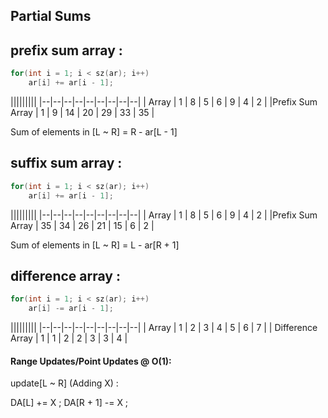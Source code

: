 ## Partial Sums
## prefix sum array : 
```cpp
for(int i = 1; i < sz(ar); i++)
	ar[i] += ar[i - 1];
```
|||||||||
|--|--|--|--|--|--|--|--|--|
| Array | 1 | 8 | 5 | 6 | 9 | 4 | 2 |
|Prefix Sum Array | 1 | 9 | 14 | 20 | 29 | 33 | 35 |

Sum of elements in [L ~ R] = R - ar[L - 1]

## suffix sum array :
```cpp
for(int i = 1; i < sz(ar); i++)
	ar[i] += ar[i - 1];
```
|||||||||
|--|--|--|--|--|--|--|--|--|
| Array | 1 | 8 | 5 | 6 | 9 | 4 | 2 |
|Prefix Sum Array | 35 | 34 | 26 | 21 | 15 | 6 | 2 |

Sum of elements in [L ~ R] = L - ar[R + 1]

## difference array : 

```cpp
for(int i = 1; i < sz(ar); i++)
	ar[i] -= ar[i - 1];
```
|||||||||
|--|--|--|--|--|--|--|--|--|
| Array | 1 | 2 | 3 | 4 | 5 | 6 | 7 |
| Difference Array | 1 | 1 | 2 | 2 | 3 | 3 | 4 |

#### Range Updates/Point Updates  @ O(1): 
update[L ~ R] (Adding X) :

DA[L] += X ;  DA[R + 1] -= X ;


